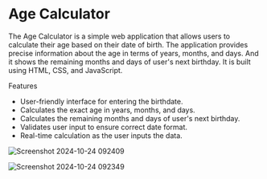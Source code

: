 # Age Calculator


The Age Calculator is a simple web application that allows users to calculate their age based on their date of birth. 
The application provides precise information about the age in terms of years, months, and days. And it shows the remaining months and days of user's next birthday.
It is built using HTML, CSS, and JavaScript.


Features
   - User-friendly interface for entering the birthdate.
   - Calculates the exact age in years, months, and days.
   - Calculates the remaining months and days of user's next birthday.
   - Validates user input to ensure correct date format.
   - Real-time calculation as the user inputs the data.



![Screenshot 2024-10-24 092409](https://github.com/user-attachments/assets/c2e0e1d6-f43a-4843-8283-0f3a63f62694)

![Screenshot 2024-10-24 092349](https://github.com/user-attachments/assets/51189496-4d99-43a2-b234-30c35f6b4085)
